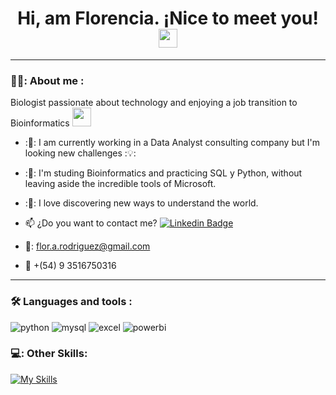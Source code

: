 <div id="badges" align="center">
<img decoding="async" src="https://visitor-badge-reloaded.herokuapp.com/badge?page_id=noelianav91.noelianav91&color=00cf00" alt=""/>
  <h1>
  Hi, am Florencia. ¡Nice to meet you!
  <img decoding="async" src="https://media.giphy.com/media/hvRJCLFzcasrR4ia7z/giphy.gif" width="30px"/>
</h1>

  ---
 <div id="header" align="left">

### 👨‍💻: About me :
 Biologist passionate about technology and enjoying a job transition to Bioinformatics <img decoding="async" src="🧬" width="30">

* :💼: I am currently working in a Data Analyst consulting company but I'm looking new challenges :💡:

* :📖: I'm studing Bioinformatics and practicing SQL y Python, without leaving aside the incredible tools of Microsoft.

* :🔎: I love discovering new ways to understand the world.

* :mailbox: ¿Do you want to contact me? [![Linkedin Badge](https://img.shields.io/badge/-Florencia-blue?style=flat&logo=Linkedin&logoColor=white)](https://www.linkedin.com/in//florencia-anahi-rodriguez-/)

* 📧: flor.a.rodriguez@gmail.com

* :iphone: +(54) 9 3516750316
---

### :hammer_and_wrench: Languages and tools :
<div id="header" align="left">
    <img decoding="async" src="https://img.shields.io/badge/Python-3776AB?style=for-the-badge&logo=python&logoColor=white" alt="python"/>
  </a>
    <img decoding="async" src="https://img.shields.io/badge/MySQL-6DB33F?style=for-the-badge&logo=mysql&logoColor=white" alt="mysql"/>
  </a>
 <img decoding="async" src="https://img.shields.io/badge/Microsoft_Excel-217346?style=for-the-badge&logo=microsoft-excel&logoColor=white" alt="excel"/>
  </a>
 <img decoding="async" src="https://img.shields.io/badge/Power_BI-FFBE00?style=for-the-badge&logo=Power-BI&logoColor=white" alt="powerbi"/>
  </a>
</div>

### 💻:  Other Skills:
<div id="header" align="left">

   [![My Skills](https://skillicons.dev/icons?i=py,mysql,postgres,github,r,aws)](https://skillicons.dev)
</div>

